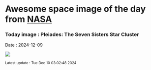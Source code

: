 
# Awesome space image of the day from [NASA](https://api.nasa.gov/)

### Today image : Pleiades: The Seven Sisters Star Cluster
Date : 2024-12-09

![](https://apod.nasa.gov/apod/image/2412/Pleiades_Pelizzo_960.jpg)

<small>Latest update : Tue Dec 10 03:02:48 2024</small>
        